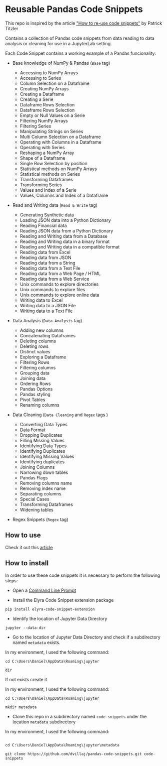 # Reusable Pandas Code Snippets

This repo is inspired by the article ["How to re-use code snippets"](https://medium.com/ibm-data-ai/how-to-re-use-code-snippets-in-jupyterlab-3e4495fa6e31) by Patrick Titzler

Contains a collection of Pandas code snippets from data reading to data analysis or cleaning for use in a JupyterLab setting.

Each Code Snippet contains a working example of a Pandas funcionality:

- Base knowledge of NumPy & Pandas (`Base` tag) 
    - Accessing to NumPy Arrays
    - Accessing to Series
    - Column Selection on a Dataframe
    - Creating NumPy Arrays
    - Creating a Dataframe
    - Creating a Serie
    - Dataframe  Rows Selection
    - Dataframe Rows Selection
    - Empty or Null Values on a Serie
    - Filtering NumPy Arrays
    - Filtering Series
    - Manipulating Strings on Series
    - Multi Column Selection on a Dataframe
    - Operating with Columns in a Dataframe
    - Operating with Series
    - Reshaping a NumPy Array
    - Shape of a Dataframe
    - Single Row Selection by position
    - Statistical methods on NumPy Arrays
    - Statistical methods on Series
    - Transforming Dataframes
    - Transforming Series
    - Values and Index of a Serie
    - Values, Columns and Index of a Dataframe

- Read and Writing data (`Read & Write` tag)
    - Generating Synthetic data
    - Loading JSON data into a Python Dictionary
    - Reading Financial data
    - Reading JSON data from a Python Dictionary
    - Reading and Writing data from a Database
    - Reading and Writing data in a binary format
    - Reading and Writing data in a compatible format
    - Reading data from Excel
    - Reading data from JSON
    - Reading data from a String
    - Reading data from a Text File
    - Reading data from a Web Page / HTML
    - Reading data from a Web Service
    - Unix commands to explore directories
    - Unix commands to explore files
    - Unix commands to explore online data
    - Writing data to Excel
    - Writing data to a JSON File
    - Writing data to a Text File

- Data Analysis (`Data Analysis` tag)
    - Adding new columns
    - Concatenating Dataframes
    - Deleting columns
    - Deleting rows
    - Distinct values
    - Exploring a Dataframe
    - Filtering Rows
    - Filtering columns
    - Grouping data
    - Joining data
    - Ordering Rows
    - Pandas Options
    - Pandas styling
    - Pivot Tables
    - Renaming columns

- Data Cleaning (`Data Cleaning` and `Regex` tags )
    - Converting Data Types
    - Data Format
    - Dropping Duplicates
    - Filling Missing Values
    - Identifying Data Types
    - Identifying Duplicates
    - Identifying Missing Values
    - Identifying duplicates
    - Joining Columns
    - Narrowing down tables
    - Pandas Flags
    - Removing columns name
    - Removing index name
    - Separating columns
    - Special Cases
    - Transforming Dataframes
    - Widening tables

- Regex Snippets (`Regex` tag)

## How to use

Check it out this [article](https://medium.com/ibm-data-ai/how-to-re-use-code-snippets-in-jupyterlab-3e4495fa6e31)

## How to install

In order to use these code snippets it is necessary to perform the following steps:

- Open a [Command Line Prompt](https://www.lifewire.com/how-to-open-command-prompt-2618089)

- Install the Elyra Code Snippet extension package

```
pip install elyra-code-snippet-extension
```

- Identify the location of Jupyter Data Directory

```
jupyter --data-dir
```

- Go to the location of Jupyter Data Directory and check if a subdirectory named `metadata` exists. 

In my environment, I used the following command:

```
cd C:\Users\Daniel\AppData\Roaming\jupyter

dir
```

If not exists create it

In my environment, I used the following command:

```
cd C:\Users\Daniel\AppData\Roaming\jupyter

mkdir metadata
```

- Clone this repo in a subdirectory named `code-snippets` under the location `metadata` subdirectory

In my environment, I used the following command:

```

cd C:\Users\Daniel\AppData\Roaming\jupyter\metadata

git clone https://github.com/dvillaj/pandas-code-snippets.git code-snippets
```
